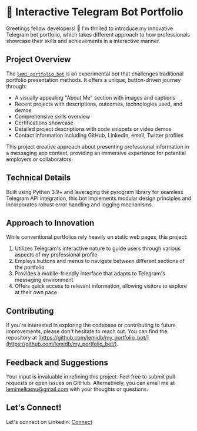 # 🚀 Interactive Telegram Bot Portfolio

Greetings fellow developers! 👋 I'm thrilled to introduce my innovative Telegram bot portfolio, which takes different approach to how professionals showcase their skills and achievements in a interactive manner.

## Project Overview

The [`lemi_portfolio_bot`](https://t.me/lemi_portfolio_bot) is an experimental bot that challenges traditional portfolio presentation methods. It offers a unique, button-driven journey through:

- A visually appealing "About Me" section with images and captions
- Recent projects with descriptions, outcomes, technologies used, and demos
- Comprehensive skills overview
- Certifications showcase
- Detailed project descriptions with code snippets or video demos
- Contact information including GitHub, LinkedIn, email, Twitter profiles

This project creative approach about presenting professional information in a messaging app context, providing an immersive experience for potential employers or collaborators.

## Technical Details

Built using Python 3.9+ and leveraging the pyrogram library for seamless Telegram API integration, this bot implements modular design principles and incorporates robust error handling and logging mechanisms.

## Approach to Innovation

While conventional portfolios rely heavily on static web pages, this project:

1. Utilizes Telegram's interactive nature to guide users through various aspects of my professional profile
2. Employs buttons and menus to navigate between different sections of the portfolio
3. Provides a mobile-friendly interface that adapts to Telegram's messaging environment
4. Offers quick access to relevant information, allowing visitors to explore at their own pace

## Contributing

If you're interested in exploring the codebase or contributing to future improvements, please don't hesitate to reach out. You can find the repository at [https://github.com/lemidb/my_portfolio_bot/](https://github.com/lemidb/my_portfolio_bot/).

## Feedback and Suggestions

Your input is invaluable in refining this project. Feel free to submit pull requests or open issues on GitHub. Alternatively, you can email me at [lemimelkamu@gmail.com](mailto:lemimelkamu@gmail.com) with your thoughts or questions.

## Let's Connect!

Let's connect on LinkedIn: [Connect](https://www.linkedin.com/in/lemidbgelnemerd23)
